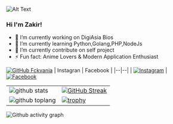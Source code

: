 
![Alt Text](https://media1.tenor.com/images/f305e78250332a03b57bdf5aa24e22a3/tenor.gif?itemid=13320232)

### Hi I'm Zakir!

- 🔭 I’m currently working on DigiAsia Bios
- 🌱 I’m currently learning Python,Golang,PHP,NodeJs
- 👯 I’m currently contribute on self project
- ⚡ Fun fact: Anime Lovers & Modern Application Enthusiast

[![GitHub Fckvania](https://img.shields.io/github/followers/zakirkun?label=follow&style=social)](https://github.com/zakirkun)
| Instagran | Facebook |
|--|--| 
| <a href="https://www.instagram.com/itsmezak_" target="_blank"><img src="https://img.shields.io/badge/Instagram-%23E4405F.svg?&style=flat-square&logo=instagram&logoColor=white" alt="Instagram"></a> | <a href="https://www.facebook.com/r00t.go.id" target="_blank"><img src="https://img.shields.io/badge/Facebook-%231877F2.svg?&style=flat-square&logo=facebook&logoColor=white" alt="Facebook"></a>
 



|  |  |
|--|--|
| ![github stats](https://github-readme-stats.vercel.app/api?username=zakirkun&show_icons=true&theme=radical) | [![GitHub Streak](http://github-readme-streak-stats.herokuapp.com/?user=zakirkun&theme=dark&hide_border=true&date_format=j%20M%5B%20Y%5D&ring=FFFFFF&currStreakLabel=FFFFFF)](https://git.io/streak-stats) |
| ![github toplang](https://github-readme-stats.vercel.app/api/top-langs/?username=zakirkun&layout=compact&theme=nightowl) | [![trophy](https://github-profile-trophy.vercel.app/?username=zakirkun&theme=onedark)](https://github.com/zakirkun) | 

![Github activity graph](https://activity-graph.herokuapp.com/graph?username=zakirkun&theme=xcode&area=true&hide_border=true)
